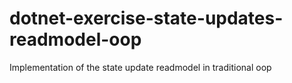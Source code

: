 # dotnet-exercise-state-updates-readmodel-oop
Implementation of the state update readmodel in traditional oop
